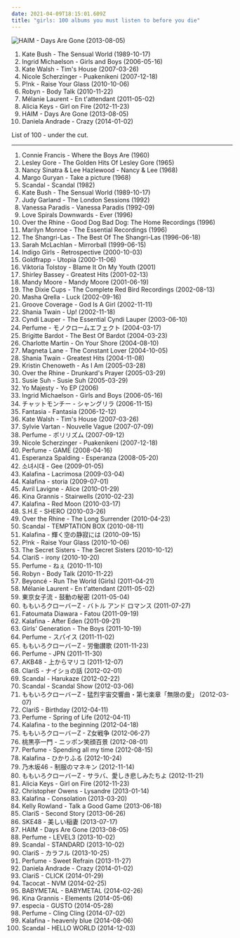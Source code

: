```yaml
---
date: 2021-04-09T18:15:01.609Z
title: "girls: 100 albums you must listen to before you die"
---
```

![HAIM - Days Are Gone (2013-08-05)](http://coverartarchive.org/release/bd851d19-d7dc-469a-9726-febb251a50f1/5165325162-500.jpg "HAIM - Days Are Gone (2013-08-05)")
<ol class="albums">
<li data-cover="http://coverartarchive.org/release/b9016aaf-ca71-304f-b5f1-d6384cf465f3/8364196064-500.jpg" data-tags="alternative, female vocalists" role="button">Kate Bush - The Sensual World (1989-10-17)</li>
<li data-cover="http://coverartarchive.org/release/f8fc46b2-ee63-4e41-8203-296e370f1168/10361326815-500.jpg" data-tags="singer-songwriter" role="button">Ingrid Michaelson - Girls and Boys (2006-05-16)</li>
<li data-cover="http://coverartarchive.org/release/25d9128e-8e2b-3b9e-9938-88f44b4c0ed4/24155867912-500.jpg" data-tags="folk, female vocalists" role="button">Kate Walsh - Tim's House (2007-03-26)</li>
<li data-cover="https://img.discogs.com/iKQ40GJJfP-1o-wBdNSSEKHeQZ8=/fit-in/500x375/filters:strip_icc():format(jpeg):mode_rgb():quality(90)/discogs-images/R-2838307-1303338556.jpeg.jpg" data-tags="rnb" role="button">Nicole Scherzinger - Puakenikeni (2007-12-18)</li>
<li data-cover="https://img.discogs.com/NqwJEiO_HfjVselhkN1SbAaYDoY=/fit-in/350x350/filters:strip_icc():format(jpeg):mode_rgb():quality(90)/discogs-images/R-4545858-1368651640-6102.png.jpg" data-tags="party" role="button">P!nk - Raise Your Glass (2010-10-06)</li>
<li data-cover="https://img.discogs.com/cMSILn-O_QjEyYQ4HoieDtBeU3U=/fit-in/600x600/filters:strip_icc():format(jpeg):mode_rgb():quality(90)/discogs-images/R-2566810-1415847143-3769.jpeg.jpg" data-tags="electronic, pop, electropop, dance-pop" role="button">Robyn - Body Talk (2010-11-22)</li>
<li data-cover="http://coverartarchive.org/release/e2aa508e-dc3f-4213-8f61-2773536db7e4/23565453379-500.jpg" data-tags="female vocalists" role="button">Mélanie Laurent - En t'attendant (2011-05-02)</li>
<li data-cover="http://coverartarchive.org/release/7a032865-3754-4659-9f34-ec7ec48a95ea/17147368325-500.jpg" data-tags="soul" role="button">Alicia Keys - Girl on Fire (2012-11-23)</li>
<li data-cover="http://coverartarchive.org/release/bd851d19-d7dc-469a-9726-febb251a50f1/5165325162-500.jpg" data-tags="indie rock, female vocalists, indie pop, soft rock" role="button">HAIM - Days Are Gone (2013-08-05)</li>
<li data-cover="http://coverartarchive.org/release/02df846f-fb15-4fbb-ae10-379f5fce8ab7/10519596419-500.jpg" data-tags="indie, female, alternative, folk, female vocalists, singer-songwriter, fantastic, girls, pretty, the ladies that should sit on my sofa or somewhere else in my flat because they are darlings and oh so lovely, pleasant, visual, women, lost, woman, girl, pleasing, babe, ladies, richard, thoughts, bananas, bats, variable, miscellaneous, tasty, proper, alt, rich, shady, girls girls girls, swag, lady, tactile, filtered, melt, feminine, grady, zap, partial, dick, improper, xian, moist, specific, extremities, tingle, missionary, shady grady, non-verbal, finely tailored, impure thoughts, you might, a fashionable likeness of cylindrical awareness, finis, deek, kolob, swaggy, you can, boneriffic, dake-bonoist, planet kolob, deek deek, deek deek deek, dake, finis dake, ploppy, mime of charisma, dake-bonoism, female lady, female woman lady, lady female, lady woman, hie to kolob, filtered extremities, filtered extremity, hotter than should be allowed for human beings, this is something you can listen to, beneficial, missionaries, sometimes auditory, miscellaneous specificity, this is beneficial, jibby, generalities, specific generalities, specificity, generality, optional yet recommended, a game of myself, unclean thoughts, this is something you can look at, girl girls girls, the one and only true verbal plenary inspirational spirit guide toward copacetic satisfaction" role="button">Daniela Andrade - Crazy (2014-01-02)</li>
</ol>
List of 100 - under the cut.
<!-- more -->

_________________

<ol class="albums">
<li data-cover="https://via.placeholder.com/450" data-tags="connie francis" role="button">
Connie Francis - Where the Boys Are (1960)
</li>
<li data-cover="http://coverartarchive.org/release/0124be27-9402-48d1-a3cd-99bb001ea93d/26604076283-500.jpg" data-tags="oldies" role="button">
Lesley Gore - The Golden Hits Of Lesley Gore (1965)
</li>
<li data-cover="https://img.discogs.com/mybFD7GXpZAwbDkPS_9PVLeBEGo=/fit-in/600x608/filters:strip_icc():format(jpeg):mode_rgb():quality(90)/discogs-images/R-1904441-1507107587-5317.jpeg.jpg" data-tags="oldies, duets" role="button">
Nancy Sinatra & Lee Hazlewood - Nancy & Lee (1968)
</li>
<li data-cover="https://img.discogs.com/RhrsE_Tzsm0I_DW4-b2j4Vpd0N0=/fit-in/600x530/filters:strip_icc():format(jpeg):mode_rgb():quality(90)/discogs-images/R-1712171-1394761192-9723.jpeg.jpg" data-tags="60s" role="button">
Margo Guryan - Take a picture (1968)
</li>
<li data-cover="https://img.discogs.com/5epCUXsJ2Xl8nxSbXtsrwWhvO5o=/fit-in/600x960/filters:strip_icc():format(jpeg):mode_rgb():quality(90)/discogs-images/R-1917506-1469731860-9485.jpeg.jpg" data-tags="japanese, 80s, girls, jpop, asian, j-rock, j-pop, 1980s, jrock, girl band, girl group, girl groups, girlband, shwrm-rock, shwrm-popper, in search of the lost genre" role="button">
Scandal - Scandal (1982)
</li>
<li data-cover="http://coverartarchive.org/release/b9016aaf-ca71-304f-b5f1-d6384cf465f3/8364196064-500.jpg" data-tags="alternative, female vocalists" role="button">
Kate Bush - The Sensual World (1989-10-17)
</li>
<li data-cover="https://img.discogs.com/L36s7FfcUjt4z9sprCNg4wtkERI=/fit-in/500x491/filters:strip_icc():format(jpeg):mode_rgb():quality(90)/discogs-images/R-6994424-1431254085-4903.jpeg.jpg" data-tags="soundtrack" role="button">
Judy Garland - The London Sessions (1992)
</li>
<li data-cover="https://img.discogs.com/oyescYj3RrjkBDR9Ds7yoF14ckQ=/fit-in/600x595/filters:strip_icc():format(jpeg):mode_rgb():quality(90)/discogs-images/R-629591-1142681808.jpeg.jpg" data-tags="french" role="button">
Vanessa Paradis - Vanessa Paradis (1992-09)
</li>
<li data-cover="http://coverartarchive.org/release/75e0ef0e-0bb0-4418-bcee-ac765ef95a5b/1782305478-500.jpg" data-tags="ethereal" role="button">
Love Spirals Downwards - Ever (1996)
</li>
<li data-cover="http://coverartarchive.org/release/4eb2ecb0-0749-48c7-976b-f3c8e5dfef27/4421207756-500.jpg" data-tags="indie, vocal, female, jazz, pop, rock, country, favorite bands, alternative, alternative rock, folk, indie pop, indie rock, female vocalists, singer-songwriter, piano, folk-rock, acoustic, americana, romantic, fantastic, dreamy, feel good, voice, girls, american, radio, cosmic, mellow, pretty, alt-country, melancholy, unique, soft, ethereal, spiritual, folk rock, poetic, intelligent, earthy, nice, female vocals, female vocalist, alt country, alternative country, alternative pop, new folk, ohio, sxsw, fivestar, visual, female voices, addictive, sweet, i like this, truth, girl, music, visionary, jesus, babe, the rhine, dusk, cincinnati, good music, seductive, alternative gospel, over, proper, anima, alt-pop, front porch, adult, people who are freakier and folkier than motherfucking devendra banhart, shady, special, river, north america, girls girls girls, i have seen live, relationships, really good" role="button">
Over the Rhine - Good Dog Bad Dog: The Home Recordings (1996)
</li>
<li data-cover="https://img.discogs.com/EQNomXhVNPhOIDZyDrJEyBwchXk=/fit-in/600x936/filters:strip_icc():format(jpeg):mode_rgb():quality(90)/discogs-images/R-6140868-1412094829-3200.jpeg.jpg" data-tags="marilyn monroe" role="button">
Marilyn Monroe - The Essential Recordings (1996)
</li>
<li data-cover="http://coverartarchive.org/release/9b5866f6-c209-482d-ba0e-f540ca5cafc9/14195870435-500.jpg" data-tags="60s, girl groups, oldies" role="button">
The Shangri-Las - The Best Of The Shangri-Las (1996-06-18)
</li>
<li data-cover="http://coverartarchive.org/release/a5229267-6d95-4491-9274-2f887c9acaa0/979270452-500.jpg" data-tags="live" role="button">
Sarah McLachlan - Mirrorball (1999-06-15)
</li>
<li data-cover="https://img.discogs.com/wU2W5xzm5Gc3jcY1Mv_D3F9ZWNE=/fit-in/600x593/filters:strip_icc():format(jpeg):mode_rgb():quality(90)/discogs-images/R-13065895-1547437219-9044.jpeg.jpg" data-tags="female vocalists" role="button">
Indigo Girls - Retrospective (2000-10-03)
</li>
<li data-cover="https://img.discogs.com/HHiAWJn4HodjvMk75CERaLpI-z4=/fit-in/597x600/filters:strip_icc():format(jpeg):mode_rgb():quality(90)/discogs-images/R-14903415-1583775784-3839.jpeg.jpg" data-tags="ambient" role="button">
Goldfrapp - Utopia (2000-11-06)
</li>
<li data-cover="https://img.discogs.com/GY6kkzwCV0vMLaHuDALG39j9W60=/fit-in/500x500/filters:strip_icc():format(jpeg):mode_rgb():quality(90)/discogs-images/R-661899-1268237157.jpeg.jpg" data-tags="jazz" role="button">
Viktoria Tolstoy - Blame It On My Youth (2001)
</li>
<li data-cover="https://img.discogs.com/fKRaFCU_ntsZfRyKdqP70nR-4NQ=/fit-in/600x600/filters:strip_icc():format(jpeg):mode_rgb():quality(90)/discogs-images/R-5501724-1395322915-7557.jpeg.jpg" data-tags="oldies, bassey, 60er, dame shirley bassey" role="button">
Shirley Bassey - Greatest Hits (2001-02-13)
</li>
<li data-cover="http://coverartarchive.org/release/d29024bf-1bfc-4dc5-aac7-5fb647e6a0cb/4258469734-500.jpg" data-tags="pop" role="button">
Mandy Moore - Mandy Moore (2001-06-19)
</li>
<li data-cover="http://coverartarchive.org/release/d9afef6f-4839-493d-ab86-36e8342f4544/27864756924-500.jpg" data-tags="60s, female vocalists" role="button">
The Dixie Cups - The Complete Red Bird Recordings (2002-08-13)
</li>
<li data-cover="https://img.discogs.com/k3cHsxFPTYQxFHWa68XaZ3tuysE=/fit-in/448x401/filters:strip_icc():format(jpeg):mode_rgb():quality(90)/discogs-images/R-87192-1163857060.jpeg.jpg" data-tags="oceanclub" role="button">
Masha Qrella - Luck (2002-09-16)
</li>
<li data-cover="http://coverartarchive.org/release/4b32b8a8-01a4-4f30-993c-13835fbf841d/13383637435-500.jpg" data-tags="female vocalists, girls, sex, euro trance, girl, god, sexy album covers, groove coverage, god is a girl" role="button">
Groove Coverage - God Is A Girl (2002-11-11)
</li>
<li data-cover="https://img.discogs.com/MOMwHVe2p5W1t2C_WX2_dUESRmM=/fit-in/600x515/filters:strip_icc():format(jpeg):mode_rgb():quality(90)/discogs-images/R-908095-1423688575-5624.jpeg.jpg" data-tags="country pop, pop, country" role="button">
Shania Twain - Up! (2002-11-18)
</li>
<li data-cover="http://coverartarchive.org/release/570b7d30-bf9e-4fe0-9b71-4c40545f2db5/5224988766-500.jpg" data-tags="female vocalists" role="button">
Cyndi Lauper - The Essential Cyndi Lauper (2003-06-10)
</li>
<li data-cover="http://coverartarchive.org/release/248c3bb0-f8dd-4898-a657-b008381a68f8/5682796712-500.jpg" data-tags="electronic, electropop, japanese, female vocalists, cute, girls, jpop, asian, j-pop, electro-pop, girl band, girl group, girl groups, group, girlband, idol, yasutaka nakata, asian music, asian pop, cute jpop" role="button">
Perfume - モノクロームエフェクト (2004-03-17)
</li>
<li data-cover="http://coverartarchive.org/release/165deaa5-a5ba-4170-842d-03496202c04a/1529579124-500.jpg" data-tags="pink, tags, shady, grady, shady grady, possibly auditory, clsid not unique, trip-hop, indie, female, male, rock, alternative, folk, female vocalists, dance, happy, fantastic, afternoon, girls, outsider, friendly, long, friend, pretty, like, soft, random, christian, why, poetic, provocative, the ladies that should sit on my sofa or somewhere else in my flat because they are darlings and oh so lovely, recommended, game, inspirational, out, smart, worship, warm, north, place, depression, beach, pleasant, now, commercial, heart, visual, traditional, women, years, work, misogyny, sensual, lost, porn, monday, what, leaf, hole, woman, upcoming, single, fantasy, penis, tracks, sexual" role="button">
Brigitte Bardot - The Best Of Bardot (2004-03-23)
</li>
<li data-cover="http://coverartarchive.org/release/8ff79d0d-0462-4062-b6f0-9d3c95229d1b/18862825108-500.jpg" data-tags="on your shore" role="button">
Charlotte Martin - On Your Shore (2004-08-10)
</li>
<li data-cover="http://coverartarchive.org/release/880db61c-d665-4fa4-9c0b-f5a6e1f7f216/11122787104-500.jpg" data-tags="indie, rock, indie rock, girls, great ep" role="button">
Magneta Lane - The Constant Lover (2004-10-05)
</li>
<li data-cover="http://coverartarchive.org/release/958f84cf-4658-38d5-8af7-e82b7e4201cc/20691175360-500.jpg" data-tags="shania twain, country" role="button">
Shania Twain - Greatest Hits (2004-11-08)
</li>
<li data-cover="https://img.discogs.com/K3VOhK0MFelMveTlj7fo5oHmjXU=/fit-in/600x589/filters:strip_icc():format(jpeg):mode_rgb():quality(90)/discogs-images/R-710983-1150602556.jpeg.jpg" data-tags="female vocalist, showtunes, broadway, k chenoweth" role="button">
Kristin Chenoweth - As I Am (2005-03-28)
</li>
<li data-cover="http://coverartarchive.org/release/9057983d-9247-4607-aef0-888d595fb9cf/24008442870-500.jpg" data-tags="melancholy, folk, all time favorite records" role="button">
Over the Rhine - Drunkard's Prayer (2005-03-29)
</li>
<li data-cover="https://img.discogs.com/sxYTqdcRpDhTIs31PX-UCuajF2w=/fit-in/500x500/filters:strip_icc():format(jpeg):mode_rgb():quality(90)/discogs-images/R-2088976-1263339264.jpeg.jpg" data-tags="female vocalists" role="button">
Susie Suh - Susie Suh (2005-03-29)
</li>
<li data-cover="http://coverartarchive.org/release/8d3c617b-06af-4fa0-9f56-4f6ac896b2c2/20852828756-500.jpg" data-tags="hip hop, rap, funk, girls, fun, sugar, girl band, slam, girl rap, throw down, home rotation, saturday night hiphop" role="button">
Yo Majesty - Yo EP (2006)
</li>
<li data-cover="http://coverartarchive.org/release/f8fc46b2-ee63-4e41-8203-296e370f1168/10361326815-500.jpg" data-tags="singer-songwriter" role="button">
Ingrid Michaelson - Girls and Boys (2006-05-16)
</li>
<li data-cover="https://via.placeholder.com/450" data-tags="japanese, female vocalists, girls, asian, band, j-rock, girl rock, jrock, girl band, girl groups, group, girlband, asian music, asian rock" role="button">
チャットモンチー - シャングリラ (2006-11-15)
</li>
<li data-cover="http://coverartarchive.org/release/a6e9c1e1-8e21-42fc-ac73-29d09ed92b38/25730817367-500.jpg" data-tags="rnb" role="button">
Fantasia - Fantasia (2006-12-12)
</li>
<li data-cover="http://coverartarchive.org/release/25d9128e-8e2b-3b9e-9938-88f44b4c0ed4/24155867912-500.jpg" data-tags="folk, female vocalists" role="button">
Kate Walsh - Tim's House (2007-03-26)
</li>
<li data-cover="http://coverartarchive.org/release/415b68c0-e326-4c26-829d-bdd620e5f722/1330751900-500.jpg" data-tags="french, girls, rx, 60er, bilititas, objectum-sexualis, nichopoulooza, os group, mes chansons, tag auditions, vartan" role="button">
Sylvie Vartan - Nouvelle Vague (2007-07-09)
</li>
<li data-cover="http://coverartarchive.org/release/6333b9ef-f66f-4d74-ada4-f1a18eb9c787/4407018207-500.jpg" data-tags="japanese, techno, j-pop" role="button">
Perfume - ポリリズム (2007-09-12)
</li>
<li data-cover="https://img.discogs.com/iKQ40GJJfP-1o-wBdNSSEKHeQZ8=/fit-in/500x375/filters:strip_icc():format(jpeg):mode_rgb():quality(90)/discogs-images/R-2838307-1303338556.jpeg.jpg" data-tags="rnb" role="button">
Nicole Scherzinger - Puakenikeni (2007-12-18)
</li>
<li data-cover="http://coverartarchive.org/release/6731434a-6638-3029-bfe6-cde8fa92b04f/3623870570-500.jpg" data-tags="electropop, japanese, j-pop" role="button">
Perfume - GAME (2008-04-16)
</li>
<li data-cover="http://coverartarchive.org/release/2ca906ab-42c6-4742-946d-1f85da952504/2634411437-500.jpg" data-tags="jazz" role="button">
Esperanza Spalding - Esperanza (2008-05-20)
</li>
<li data-cover="http://coverartarchive.org/release/a82ab6d3-ebad-49eb-8be4-a9d92e6f54bb/1542723631-500.jpg" data-tags="snsd, korean, k-pop, kpop" role="button">
소녀시대 - Gee (2009-01-05)
</li>
<li data-cover="https://img.discogs.com/MepQb-g-iDf1XEVuLMftQBhusBE=/fit-in/500x496/filters:strip_icc():format(jpeg):mode_rgb():quality(90)/discogs-images/R-7611922-1445125084-1859.jpeg.jpg" data-tags="anime, j-pop" role="button">
Kalafina - Lacrimosa (2009-03-04)
</li>
<li data-cover="https://img.discogs.com/EcbSZSa_FTBD5vLNkUiDvOV-Ghc=/fit-in/500x500/filters:strip_icc():format(jpeg):mode_rgb():quality(90)/discogs-images/R-7611822-1445122370-2468.jpeg.jpg" data-tags="female vocalists, j-pop" role="button">
Kalafina - storia (2009-07-01)
</li>
<li data-cover="http://coverartarchive.org/release/35b55bea-9d10-4dd8-8636-7d9961bf3ddf/3705570104-500.jpg" data-tags="rock, pop, alternative rock" role="button">
Avril Lavigne - Alice (2010-01-29)
</li>
<li data-cover="https://img.discogs.com/zNUEtnAWIRR7JKuMt5cqzWZH01c=/fit-in/600x526/filters:strip_icc():format(jpeg):mode_rgb():quality(90)/discogs-images/R-3614960-1437950426-4273.jpeg.jpg" data-tags="female vocalists" role="button">
Kina Grannis - Stairwells (2010-02-23)
</li>
<li data-cover="https://img.discogs.com/VGtnrM4WLQ_3WaoOaNZskk7P5yI=/fit-in/500x500/filters:strip_icc():format(jpeg):mode_rgb():quality(90)/discogs-images/R-2236730-1271526795.jpeg.jpg" data-tags="female vocalists" role="button">
Kalafina - Red Moon (2010-03-17)
</li>
<li data-cover="https://img.discogs.com/ZBup5Eg6NeLstu3wAjpWJmEDGaU=/fit-in/468x452/filters:strip_icc():format(jpeg):mode_rgb():quality(90)/discogs-images/R-15760060-1597275139-7938.jpeg.jpg" data-tags="girls, girl band, girl group, girl groups, taiwan, taiwanese, girlband, asian music, asian pop" role="button">
S.H.E - SHERO (2010-03-26)
</li>
<li data-cover="http://coverartarchive.org/release/82f002b0-6da7-42d4-9ad5-1aea3e4b65d3/6624527259-500.jpg" data-tags="indie, vocal, female, jazz, pop, rock, country, favorite bands, alternative rock, folk, indie pop, indie rock, female vocalists, singer-songwriter, piano, folk-rock, americana, romantic, fantastic, dreamy, feel good, voice, girls, american, radio, cosmic, mellow, pretty, melancholy, unique, soft, ethereal, spiritual, folk rock, poetic, intelligent, earthy, nice, female vocals, female vocalist, alternative pop, warm, new folk, ohio, sxsw, visual, female voices, addictive, sweet, i like this, truth, cross rhythms, girl, music, visionary, jesus, babe, the rhine, dusk, cincinnati, good music, seductive, alternative gospel, over, proper, anima, front porch, people who are freakier and folkier than motherfucking devendra banhart, shady, special, 2011 releases, river, north america, girls girls girls, i have seen live, relationships, really good, cosmic american music, husband and wife, down to earth, filtered, amazing vocals, real music" role="button">
Over the Rhine - The Long Surrender (2010-04-23)
</li>
<li data-cover="https://img.discogs.com/LGFNw8dUst1I8LzGUmO36XtpaYI=/fit-in/600x578/filters:strip_icc():format(jpeg):mode_rgb():quality(90)/discogs-images/R-12072911-1528031508-7214.jpeg.jpg" data-tags="japanese" role="button">
Scandal - TEMPTATION BOX (2010-08-11)
</li>
<li data-cover="https://img.discogs.com/795KYs7vM62BtHZk3tTrH65TnI8=/fit-in/500x496/filters:strip_icc():format(jpeg):mode_rgb():quality(90)/discogs-images/R-7611903-1445124446-2381.jpeg.jpg" data-tags="japanese, female vocalists, girls, jpop, asian, j-pop, girl band, girl group, girl groups, group, girlband, asian music, asian pop" role="button">
Kalafina - 輝く空の静寂には (2010-09-15)
</li>
<li data-cover="https://img.discogs.com/NqwJEiO_HfjVselhkN1SbAaYDoY=/fit-in/350x350/filters:strip_icc():format(jpeg):mode_rgb():quality(90)/discogs-images/R-4545858-1368651640-6102.png.jpg" data-tags="party" role="button">
P!nk - Raise Your Glass (2010-10-06)
</li>
<li data-cover="https://img.discogs.com/saqkYBFc9-4AXHRrEbpaowdnLy0=/fit-in/600x598/filters:strip_icc():format(jpeg):mode_rgb():quality(90)/discogs-images/R-2490854-1540223113-8795.jpeg.jpg" data-tags="indie, country, folk, girls, new, t-bone burnett" role="button">
The Secret Sisters - The Secret Sisters (2010-10-12)
</li>
<li data-cover="http://coverartarchive.org/release/85a498af-d30d-40d4-b8f8-6145859141e3/2920654146-500.jpg" data-tags="j-pop" role="button">
ClariS - irony (2010-10-20)
</li>
<li data-cover="http://coverartarchive.org/release/fc652ef5-d721-4a4a-a977-c021bebd33ab/5773948092-500.jpg" data-tags="electronic, japanese, female vocalists, techno, girls, jpop, asian, j-pop, girl band, girl group, girl groups, group, girlband, idol, asian music, asian pop" role="button">
Perfume - ねぇ (2010-11-10)
</li>
<li data-cover="https://img.discogs.com/cMSILn-O_QjEyYQ4HoieDtBeU3U=/fit-in/600x600/filters:strip_icc():format(jpeg):mode_rgb():quality(90)/discogs-images/R-2566810-1415847143-3769.jpeg.jpg" data-tags="electronic, pop, electropop, dance-pop" role="button">
Robyn - Body Talk (2010-11-22)
</li>
<li data-cover="http://coverartarchive.org/release/69d3ef58-b7a6-4d18-8963-836da3cb74f8/3644147034-500.jpg" data-tags="pop music, ivete sangalo" role="button">
Beyoncé - Run The World (Girls) (2011-04-21)
</li>
<li data-cover="http://coverartarchive.org/release/e2aa508e-dc3f-4213-8f61-2773536db7e4/23565453379-500.jpg" data-tags="female vocalists" role="button">
Mélanie Laurent - En t'attendant (2011-05-02)
</li>
<li data-cover="https://via.placeholder.com/450" data-tags="japanese, female vocalists, girls, jpop, asian, j-pop, girl band, girl group, girl groups, group, girlband, idol, asian music, asian pop" role="button">
東京女子流 - 鼓動の秘密 (2011-05-04)
</li>
<li data-cover="http://coverartarchive.org/release/a720a3f4-a3c7-401f-abdd-2135f0c6dd98/6184121751-500.jpg" data-tags="j-pop, idol" role="button">
ももいろクローバーZ - バトル アンド ロマンス (2011-07-27)
</li>
<li data-cover="http://coverartarchive.org/release/0c10bdf4-5c7c-4d36-89e4-8e00d8c1d95b/12472896155-500.jpg" data-tags="indie, female, male, alternative, folk, singer-songwriter, fantastic, girls, day, pretty, recommended, game, sometimes, inspirational, vocalists, pleasant, afrique, visual, women, lost, what, leaf, woman, single, girl, pleasing, something, afterlife, babe, verbal, ladies, when, where, satisfaction, richard, myself, you, else, thoughts, bananas, darlings, somewhere, bats, true, variable, awareness, miscellaneous, every, tasty, proper, the, alt, rich, can, shady, planet, only, one, swag, lady" role="button">
Fatoumata Diawara - Fatou (2011-09-19)
</li>
<li data-cover="http://coverartarchive.org/release/8c369d3f-c53e-4ec0-a651-979bb2b898c4/15584002891-500.jpg" data-tags="japanese, female vocalists, epic, ethereal, neoclassical" role="button">
Kalafina - After Eden (2011-09-21)
</li>
<li data-cover="http://coverartarchive.org/release/f978502e-6940-4f54-8e6b-c4bb7d6eeca1/7457150585-500.jpg" data-tags="k-pop, snsd" role="button">
Girls' Generation - The Boys (2011-10-19)
</li>
<li data-cover="http://coverartarchive.org/release/93c9676d-5648-475d-8d76-190c9faf69e9/4183552211-500.jpg" data-tags="j-pop" role="button">
Perfume - スパイス (2011-11-02)
</li>
<li data-cover="http://coverartarchive.org/release/dfbf8d11-87fa-4ffc-8fb2-bb251fda3999/6190880306-500.jpg" data-tags="japanese, christmas, girls, jpop, asian, j-pop, girl band, girl group, girl groups, group, girlband, idol, asian music, asian pop" role="button">
ももいろクローバーZ - 労働讃歌 (2011-11-23)
</li>
<li data-cover="http://coverartarchive.org/release/2a12d57a-2832-426b-b52c-c27d4bef5617/5230353728-500.jpg" data-tags="j-pop, electropop" role="button">
Perfume - JPN (2011-11-30)
</li>
<li data-cover="http://coverartarchive.org/release/d187f6e4-9e17-4f7c-8d4f-aba4ebda4c02/24330266380-500.jpg" data-tags="japanese, female vocalists, girls, jpop, asian, j-pop, girl band, girl group, girl groups, group, girlband, idol, akb48, asian music, asian pop" role="button">
AKB48 - 上からマリコ (2011-12-07)
</li>
<li data-cover="http://coverartarchive.org/release/fd810189-c202-4fdf-b830-d219e1b41c47/28892754744-500.jpg" data-tags="japanese, female vocalists, girls, jpop, anime, j-pop, girl band, girl group, girl groups, girlband, asian music, asian pop" role="button">
ClariS - ナイショの話 (2012-02-01)
</li>
<li data-cover="https://img.discogs.com/gDetd9U3hb9_JWVac2HpVwXzhU8=/fit-in/572x576/filters:strip_icc():format(jpeg):mode_rgb():quality(90)/discogs-images/R-4597174-1369495212-6438.jpeg.jpg" data-tags="japanese, female vocalists, girls, jpop, j-rock, j-pop, jrock, girl band, girl group, girl groups, group, girlband, idol, asian music, asian rock, asian pop" role="button">
Scandal - Harukaze (2012-02-22)
</li>
<li data-cover="https://img.discogs.com/5epCUXsJ2Xl8nxSbXtsrwWhvO5o=/fit-in/600x960/filters:strip_icc():format(jpeg):mode_rgb():quality(90)/discogs-images/R-1917506-1469731860-9485.jpeg.jpg" data-tags="japanese, girls, jpop, j-rock, j-pop, jrock, girl band, girl group, girl groups, girlband, asian rock, asian pop" role="button">
Scandal - Scandal Show (2012-03-06)
</li>
<li data-cover="http://coverartarchive.org/release/1a3daf8a-6d4e-4b8b-9110-e299a3f86771/6191046645-500.jpg" data-tags="j-pop, idol" role="button">
ももいろクローバーZ - 猛烈宇宙交響曲・第七楽章「無限の愛」 (2012-03-07)
</li>
<li data-cover="http://coverartarchive.org/release/e9fe1ca3-3ac5-486a-b745-ee8c2f3bb4bf/2928978635-500.jpg" data-tags="j-pop" role="button">
ClariS - Birthday (2012-04-11)
</li>
<li data-cover="http://coverartarchive.org/release/014a2f6b-5eb1-4887-9128-2fc77fb806f2/4183482084-500.jpg" data-tags="j-pop" role="button">
Perfume - Spring of Life (2012-04-11)
</li>
<li data-cover="http://coverartarchive.org/release/2436359b-73fe-4747-8788-6cf500606c2f/15714368431-500.jpg" data-tags="japanese, female vocalists, girls, jpop, anime, j-pop, girl band, girl group, girl groups, girlband, asian pop" role="button">
Kalafina - to the beginning (2012-04-18)
</li>
<li data-cover="http://coverartarchive.org/release/dc5a4043-8c11-4a8a-b513-e91cbc673e0a/6191281289-500.jpg" data-tags="japanese, female vocalists, girls, jpop, j-pop, girl band, girl group, girl groups, girlband, idol, asian pop" role="button">
ももいろクローバーZ - Z女戦争 (2012-06-27)
</li>
<li data-cover="https://via.placeholder.com/450" data-tags="japanese, female vocalists, girls, jpop, anime, j-pop, girl band, girl group, girl groups, girlband, idol, asian pop" role="button">
桃黒亭一門 - ニッポン笑顔百景 (2012-08-01)
</li>
<li data-cover="https://img.discogs.com/i9PmZdilGSz5Jzv4VY91XG_9mO0=/fit-in/600x580/filters:strip_icc():format(jpeg):mode_rgb():quality(90)/discogs-images/R-3911980-1348981179-6719.jpeg.jpg" data-tags="j-pop" role="button">
Perfume - Spending all my time (2012-08-15)
</li>
<li data-cover="http://coverartarchive.org/release/7729c062-2f0b-497d-88f2-49723b85fab0/5201904852-500.jpg" data-tags="japanese, female vocalists, girls, jpop, anime, j-pop, girl band, girl group, girl groups, girlband, asian pop" role="button">
Kalafina - ひかりふる (2012-10-24)
</li>
<li data-cover="http://coverartarchive.org/release/fc34df76-aad8-4f08-9ab0-1ab89bd78f94/6076487705-500.jpg" data-tags="j-pop, girl group, girl groups, idol" role="button">
乃木坂46 - 制服のマネキン (2012-11-14)
</li>
<li data-cover="http://coverartarchive.org/release/cb6de5bb-36f3-46e6-aa5a-e31e716f912c/6533734694-500.jpg" data-tags="japanese, girls, jpop, j-pop, girl band, girl group, girl groups, girlband, idol, asian pop" role="button">
ももいろクローバーZ - サラバ、愛しき悲しみたちよ (2012-11-21)
</li>
<li data-cover="http://coverartarchive.org/release/7a032865-3754-4659-9f34-ec7ec48a95ea/17147368325-500.jpg" data-tags="soul" role="button">
Alicia Keys - Girl on Fire (2012-11-23)
</li>
<li data-cover="https://img.discogs.com/OFcrrfdWZsPVxszIoFdiiy58ayI=/fit-in/500x500/filters:strip_icc():format(jpeg):mode_rgb():quality(90)/discogs-images/R-4202479-1493604193-8446.jpeg.jpg" data-tags="ballads, christopher owens" role="button">
Christopher Owens - Lysandre (2013-01-14)
</li>
<li data-cover="http://coverartarchive.org/release/92f12c90-b11d-47f6-b94e-1c1f6b2ba393/15714276117-500.jpg" data-tags="japanese, female vocalists, dark, girls, jpop, asian, j-pop, girl band, girl groups, gloomy, asian pop, i love this fucking album" role="button">
Kalafina - Consolation (2013-03-20)
</li>
<li data-cover="http://coverartarchive.org/release/85167333-2e3d-4bb8-b83e-402dfb4ffaa8/24071620722-500.jpg" data-tags="pop" role="button">
Kelly Rowland - Talk a Good Game (2013-06-18)
</li>
<li data-cover="http://coverartarchive.org/release/dcc78ce9-e2a8-422a-8029-353131cfba55/17546781318-500.jpg" data-tags="japanese, female vocalists, girls, jpop, anime, j-pop, girl band, girl group, girl groups, girlband, asian pop" role="button">
ClariS - Second Story (2013-06-26)
</li>
<li data-cover="http://coverartarchive.org/release/b578c7f0-08bf-451f-aaab-0a06c66885d1/15574207961-500.jpg" data-tags="japanese, girls, jpop, j-pop, girl band, girl group, girl groups, girlband, idol, asian pop" role="button">
SKE48 - 美しい稲妻 (2013-07-17)
</li>
<li data-cover="http://coverartarchive.org/release/bd851d19-d7dc-469a-9726-febb251a50f1/5165325162-500.jpg" data-tags="indie rock, female vocalists, indie pop, soft rock" role="button">
HAIM - Days Are Gone (2013-08-05)
</li>
<li data-cover="https://img.discogs.com/fK_SBnhk_3gYkaQuDn1Mcg2Ro2E=/fit-in/600x619/filters:strip_icc():format(jpeg):mode_rgb():quality(90)/discogs-images/R-5145641-1494989212-6727.jpeg.jpg" data-tags="electronic, electropop, j-pop" role="button">
Perfume - LEVEL3 (2013-10-02)
</li>
<li data-cover="https://img.discogs.com/5epCUXsJ2Xl8nxSbXtsrwWhvO5o=/fit-in/600x960/filters:strip_icc():format(jpeg):mode_rgb():quality(90)/discogs-images/R-1917506-1469731860-9485.jpeg.jpg" data-tags="japanese, girls, jpop, j-pop, girl band, girl group, girl groups, girlband, idol, asian pop" role="button">
Scandal - STANDARD (2013-10-02)
</li>
<li data-cover="http://coverartarchive.org/release/59e4d76b-649d-4e2f-8f01-3071a1cb4700/17546920743-500.jpg" data-tags="japanese, female vocalists, girls, jpop, anime, j-pop, girl band, girl group, girl groups, girlband, asian pop" role="button">
ClariS - カラフル (2013-10-25)
</li>
<li data-cover="http://coverartarchive.org/release/109d1943-05a6-4f22-8970-1d2f666f7965/5514267186-500.jpg" data-tags="j-pop" role="button">
Perfume - Sweet Refrain (2013-11-27)
</li>
<li data-cover="http://coverartarchive.org/release/02df846f-fb15-4fbb-ae10-379f5fce8ab7/10519596419-500.jpg" data-tags="indie, female, alternative, folk, female vocalists, singer-songwriter, fantastic, girls, pretty, the ladies that should sit on my sofa or somewhere else in my flat because they are darlings and oh so lovely, pleasant, visual, women, lost, woman, girl, pleasing, babe, ladies, richard, thoughts, bananas, bats, variable, miscellaneous, tasty, proper, alt, rich, shady, girls girls girls, swag, lady, tactile, filtered, melt, feminine, grady, zap, partial, dick, improper, xian, moist, specific, extremities, tingle, missionary, shady grady, non-verbal, finely tailored, impure thoughts, you might, a fashionable likeness of cylindrical awareness, finis, deek, kolob, swaggy, you can, boneriffic, dake-bonoist, planet kolob, deek deek, deek deek deek, dake, finis dake, ploppy, mime of charisma, dake-bonoism, female lady, female woman lady, lady female, lady woman, hie to kolob, filtered extremities, filtered extremity, hotter than should be allowed for human beings, this is something you can listen to, beneficial, missionaries, sometimes auditory, miscellaneous specificity, this is beneficial, jibby, generalities, specific generalities, specificity, generality, optional yet recommended, a game of myself, unclean thoughts, this is something you can look at, girl girls girls, the one and only true verbal plenary inspirational spirit guide toward copacetic satisfaction" role="button">
Daniela Andrade - Crazy (2014-01-02)
</li>
<li data-cover="http://coverartarchive.org/release/cc18555c-133c-4cc1-ba64-a700e664a735/6060331824-500.jpg" data-tags="japanese, female vocalists, girls, jpop, anime, j-pop, girl band, girl group, girl groups, girlband, asian pop" role="button">
ClariS - CLICK (2014-01-29)
</li>
<li data-cover="http://coverartarchive.org/release/29cb6651-8d5f-4ce3-8e5b-9872da4ab832/6697418687-500.jpg" data-tags="noise, seattle, girls, garage rock, 10s" role="button">
Tacocat - NVM (2014-02-25)
</li>
<li data-cover="http://coverartarchive.org/release/e5c0f2cc-692c-46e2-af7d-4404c95e1550/6434003625-500.jpg" data-tags="metal, j-pop, kawaii metal" role="button">
BABYMETAL - BABYMETAL (2014-02-26)
</li>
<li data-cover="http://coverartarchive.org/release/e365fd2c-c7fd-4097-9469-d2197dd7ec66/26537429250-500.jpg" data-tags="indie, female, pop, alternative, folk, female vocalists, singer-songwriter, girls, pretty, the ladies that should sit on my sofa or somewhere else in my flat because they are darlings and oh so lovely, visual, sweet, lost, woman, girl, babe, richard, thoughts, bananas, bats, variable, miscellaneous, tasty, proper, alt, rich, shady, girls girls girls, swag, lady, tactile, filtered, grady, zap, partial, dick, improper, xian, specific, extremities, missionary, shady grady, non-verbal, finely tailored, impure thoughts, you might, a fashionable likeness of cylindrical awareness, finis, deek, kolob, swaggy, you can, boneriffic, dake-bonoist, planet kolob, deek deek, deek deek deek, dake, finis dake, ploppy, mime of charisma, dake-bonoism, female lady, female woman lady, lady female, lady woman, hie to kolob, filtered extremities, filtered extremity, hotter than should be allowed for human beings, this is something you can listen to, beneficial, missionaries, sometimes auditory, miscellaneous specificity, this is beneficial, jibby, generalities, specific generalities, specificity, generality, optional yet recommended, a game of myself, unclean thoughts, this is something you can look at, girl girls girls, the one and only true verbal plenary inspirational spirit guide toward copacetic satisfaction, finis jennings dake, sexier than should be allowed for human beings" role="button">
Kina Grannis - Elements (2014-05-06)
</li>
<li data-cover="http://coverartarchive.org/release/ace5a62e-ae10-4bcb-ad48-fa7bf852e309/8837101951-500.jpg" data-tags="japanese, epic, girls, jpop, j-pop, girl band, girl group, girl groups, girlband, idol, asian pop, the best of 2014" role="button">
especia - GUSTO (2014-05-28)
</li>
<li data-cover="https://img.discogs.com/2O8L0YqBEhOMkn29Xg2_H-MVJe0=/fit-in/600x536/filters:strip_icc():format(jpeg):mode_rgb():quality(90)/discogs-images/R-9080986-1474430645-1315.jpeg.jpg" data-tags="j-pop" role="button">
Perfume - Cling Cling (2014-07-02)
</li>
<li data-cover="http://coverartarchive.org/release/9c14d70b-cf86-4082-b726-ce6212744ac9/8204261251-500.jpg" data-tags="japanese, girls, jpop, anime, j-pop, girl band, girl group, girl groups, girlband, asian pop" role="button">
Kalafina - heavenly blue (2014-08-06)
</li>
<li data-cover="https://img.discogs.com/5epCUXsJ2Xl8nxSbXtsrwWhvO5o=/fit-in/600x960/filters:strip_icc():format(jpeg):mode_rgb():quality(90)/discogs-images/R-1917506-1469731860-9485.jpeg.jpg" data-tags="japanese, girls, jpop, j-pop, girl band, girl group, girl groups, girlband, asian rock, asian pop" role="button">
Scandal - HELLO WORLD (2014-12-03)
</li>
</ol>